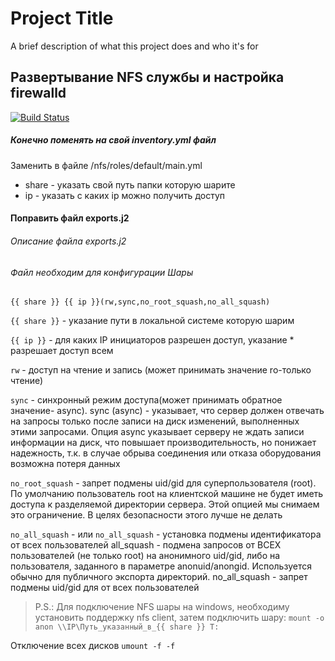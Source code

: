 
# Project Title

A brief description of what this project does and who it's for


## Развертывание NFS  службы и настройка firewalld

[![Build Status](https://travis-ci.org/joemccann/dillinger.svg?branch=master)](https://travis-ci.org/joemccann/dillinger)

##### Конечно поменять на свой inventory.yml файл
Заменить в файле /nfs/roles/default/main.yml 
 - share - указать свой путь папки которую шарите
 - ip - указать с каких ip можно получить доступ


#### Поправить файл exports.j2
###### Описание файла exports.j2
###### Файл необходим для конфигурации Шары
``` {{ share }} {{ ip }}(rw,sync,no_root_squash,no_all_squash) ```

```{{ share }}``` - указание пути в локальной системе которую шарим

```{{ ip }}``` - для каких IP инициаторов разрешен доступ, указание * разрешает доступ всем

```rw``` - доступ на чтение и запись (может принимать значение ro-только чтение)

```sync``` - синхронный режим доступа(может принимать обратное значение- async). sync (async) - указывает, что сервер должен отвечать на запросы только после записи на диск изменений, выполненных этими запросами. Опция async указывает серверу не ждать записи информации на диск, что повышает производительность, но понижает надежность, т.к. в случае обрыва соединения или отказа оборудования возможна потеря данных

```no_root_squash``` - запрет подмены uid/gid для суперпользователя (root). По умолчанию пользователь root на клиентской машине не будет иметь доступа к разделяемой директории сервера. Этой опцией мы снимаем это ограничение. В целях безопасности этого лучше не делать

```no_all_squash``` - или ```no_all_squash``` - установка подмены идентификатора от всех пользователей all_squash - подмена запросов от ВСЕХ пользователей (не только root) на анонимного uid/gid, либо на пользователя, заданного в параметре anonuid/anongid. Используется обычно для публичного экспорта директорий. no_all_squash - запрет подмены uid/gid для от всех пользователей


> P.S.: Для подключение NFS шары на windows, необходиму установить поддержку nfs client, затем подключить шару:
```mount -o anon \\IP\Путь_указанный_в_{{ share }} T:```

Отключение всех дисков 
```umount -f -f```
